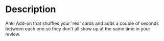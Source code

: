 # Description

Anki Add-on that shuffles your 'red' cards and adds a couple of seconds between each one so they don't all show up at the same time in your review.
